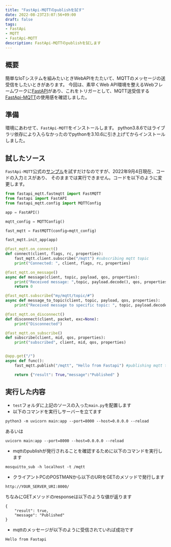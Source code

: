 ```yaml
---
title: "FastApi-MQTTのpublishを試す"
date: 2022-08-23T23:07:56+09:00
draft: false
tags:
- FastApi
- MQTT
- FastApi-MQTT
description: FastApi-MQTTのpublishを試します
---
```


## 概要

簡単なIoTシステムを組みたいときWebAPIをたたいて、MQTTのメッセージの送受信をしたいときがあります。
今回は、素早くWeb API環境を整えるＷebフレームワークに[FastAPI](https://fastapi.tiangolo.com/ja/)があり、これをトリガーとして、MQTT送受信する[FastApi-MQTT](https://sabuhish.github.io/fastapi-mqtt/)の使用感を確認しました。

## 準備

環境にあわせて、`FastApi-MQTT`をインストールします。
python3.8.6ではライブラリ依存により入らなかったのでpythonを3.10.6に引き上げてからインストールしました。




## 試したソース

`FastApi-MQTT`公式の[サンプル](https://sabuhish.github.io/fastapi-mqtt/example/)を試すだけなのですが、2022年9月4日現在、コードの入力ミスがあり、
そのままでは実行できません。コードを以下のように変更します。

```python
from fastapi_mqtt.fastmqtt import FastMQTT
from fastapi import FastAPI
from fastapi_mqtt.config import MQTTConfig

app = FastAPI()

mqtt_config = MQTTConfig()

fast_mqtt = FastMQTT(config=mqtt_config)

fast_mqtt.init_app(app)

@fast_mqtt.on_connect()
def connect(client, flags, rc, properties):
    fast_mqtt.client.subscribe("/mqtt") #subscribing mqtt topic
    print("Connected: ", client, flags, rc, properties)

@fast_mqtt.on_message()
async def message(client, topic, payload, qos, properties):
    print("Received message: ",topic, payload.decode(), qos, properties)
    return 0

@fast_mqtt.subscribe("my/mqtt/topic/#")
async def message_to_topic(client, topic, payload, qos, properties):
    print("Received message to specific topic: ", topic, payload.decode(), qos, properties)

@fast_mqtt.on_disconnect()
def disconnect(client, packet, exc=None):
    print("Disconnected")

@fast_mqtt.on_subscribe()
def subscribe(client, mid, qos, properties):
    print("subscribed", client, mid, qos, properties)


@app.get("/")
async def func():
    fast_mqtt.publish("/mqtt", "Hello from Fastapi") #publishing mqtt topic

    return {"result": True,"message":"Published" }
```

## 実行した内容

* `test`フォルダに上記のソースの入った`main.py`を配置します
* 以下のコマンドを実行しサーバーを立てます

```
python3 -m uvicorn main:app --port=8000 --host=0.0.0.0 --reload
```

あるいは

```
uvicorn main:app --port=8000 --host=0.0.0.0 --reload
```

* mqttのpublishが発行されることを確認するために以下のコマンドを実行します

```
mosquitto_sub -h localhost -t /mqtt
```

* クライアントPCのPOSTMANから以下のURIをGETのメソッドで発行します

```
http://YOUR_SERVER_URI:8000/
```

ちなみにGETメソッドのresponseは以下のような値が返ります

```
{
    "result": true,
    "message": "Published"
}
```

* mqttのメッセージが以下のように受信されていれば成功です

```
Hello from Fastapi
```

